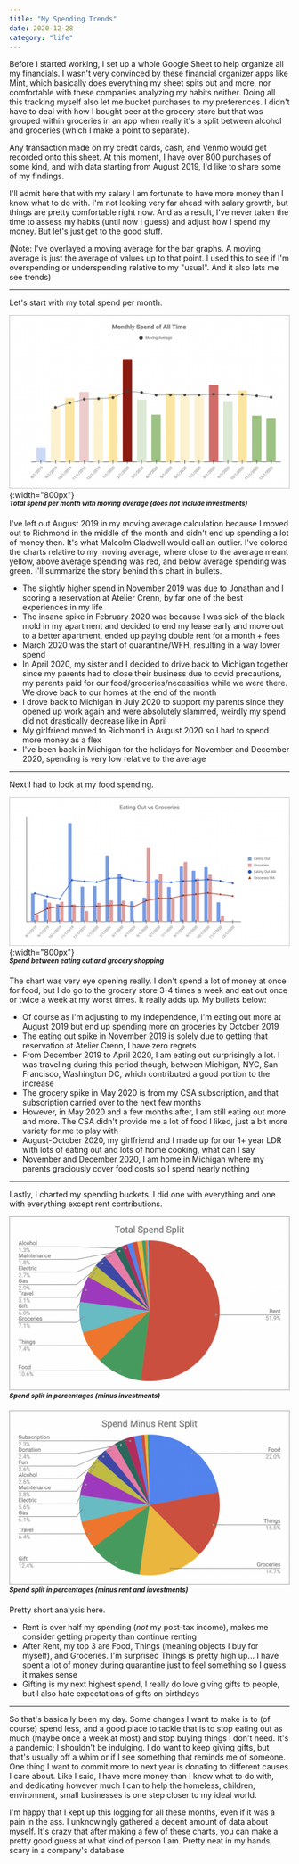 ```yaml
---
title: "My Spending Trends"
date: 2020-12-28
category: "life"
---
```


Before I started working, I set up a whole Google Sheet to help organize all my financials. I wasn't very convinced by these financial organizer apps like Mint, which basically does everything my sheet spits out and more, nor comfortable with these companies analyzing my habits neither. Doing all this tracking myself also let me bucket purchases to my preferences. I didn't have to deal with how I bought beer at the grocery store but that was grouped within groceries in an app when really it's a split between alcohol and groceries (which I make a point to separate).

Any transaction made on my credit cards, cash, and Venmo would get recorded onto this sheet. At this moment, I have over 800 purchases of some kind, and with data starting from August 2019, I'd like to share some of my findings.

I'll admit here that with my salary I am fortunate to have more money than I know what to do with. I'm not looking very far ahead with salary growth, but things are pretty comfortable right now. And as a result, I've never taken the time to assess my habits (until now I guess) and adjust how I spend my money. But let's just get to the good stuff.

(Note: I've overlayed a moving average for the bar graphs. A moving average is just the average of values up to that point. I used this to see if I'm overspending or underspending relative to my "usual". And it also lets me see trends)

---

Let's start with my total spend per month:


![total spend per month](/../../images/spending-charts/monthly-spend.jpg){:width="800px"}  
<sup>***Total spend per month with moving average (does not include investments)***</sup>


I've left out August 2019 in my moving average calculation because I moved out to Richmond in the middle of the month and didn't end up spending a lot of money then. It's what Malcolm Gladwell would call an outlier. I've colored the charts relative to my moving average, where close to the average meant yellow, above average spending was red, and below average spending was green. I'll summarize the story behind this chart in bullets.

- The slightly higher spend in November 2019 was due to Jonathan and I scoring a reservation at Atelier Crenn, by far one of the best experiences in my life
- The insane spike in February 2020 was because I was sick of the black mold in my apartment and decided to end my lease early and move out to a better apartment, ended up paying double rent for a month + fees
- March 2020 was the start of quarantine/WFH, resulting in a way lower spend
- In April 2020, my sister and I decided to drive back to Michigan together since my parents had to close their business due to covid precautions, my parents paid for our food/groceries/necessities while we were there. We drove back to our homes at the end of the month
- I drove back to Michigan in July 2020 to support my parents since they opened up work again and were absolutely slammed, weirdly my spend did not drastically decrease like in April
- My girlfriend moved to Richmond in August 2020 so I had to spend more money as a flex
- I've been back in Michigan for the holidays for November and December 2020, spending is very low relative to the average

---

Next I had to look at my food spending.


![eating out vs groceries](../../images/spending-charts/eating-out-vs-groceries.jpg){:width="800px"}  
<sup>***Spend between eating out and grocery shopping***</sup>


The chart was very eye opening really. I don't spend a lot of money at once for food, but I do go to the grocery store 3-4 times a week and eat out once or twice a week at my worst times. It really adds up. My bullets below:

- Of course as I'm adjusting to my independence, I'm eating out more at August 2019 but end up spending more on groceries by October 2019
- The eating out spike in November 2019 is solely due to getting that reservation at Atelier Crenn, I have zero regrets
- From December 2019 to April 2020, I am eating out surprisingly a lot. I was traveling during this period though, between Michigan, NYC, San Francisco, Washington DC, which contributed a good portion to the increase
- The grocery spike in May 2020 is from my CSA subscription, and that subscription carried over to the next few months
- However, in May 2020 and a few months after, I am still eating out more and more. The CSA didn't provide me a lot of food I liked, just a bit more variety for me to play with
- August-October 2020, my girlfriend and I made up for our 1+ year LDR with lots of eating out and lots of home cooking, what can I say
- November and December 2020, I am home in Michigan where my parents graciously cover food costs so I spend nearly nothing

---

Lastly, I charted my spending buckets. I did one with everything and one with everything except rent contributions.


![total spend percentages](../../images/spending-charts/spend-split.jpg)  
<sup>***Spend split in percentages (minus investments)***</sup>



![total spend minus rent percentages](../../images/spending-charts/spend-split-minus-rent.jpg)  
<sup>***Spend split in percentages (minus rent and investments)***</sup>


Pretty short analysis here.

- Rent is over half my spending (*not* my post-tax income), makes me consider getting property than continue renting
- After Rent, my top 3 are Food, Things (meaning objects I buy for myself), and Groceries. I'm surprised Things is pretty high up... I have spent a lot of money during quarantine just to feel something so I guess it makes sense
- Gifting is my next highest spend, I really do love giving gifts to people, but I also hate expectations of gifts on birthdays 

---

So that's basically been my day. Some changes I want to make is to (of course) spend less, and a good place to tackle that is to stop eating out as much (maybe once a week at most) and stop buying things I don't need. It's a pandemic; I shouldn't be indulging. I do want to keep giving gifts, but that's usually off a whim or if I see something that reminds me of someone. One thing I want to commit more to next year is donating to different causes I care about. Like I said, I have more money than I know what to do with, and dedicating however much I can to help the homeless, children, environment, small businesses is one step closer to my ideal world.

I'm happy that I kept up this logging for all these months, even if it was a pain in the ass. I unknowingly gathered a decent amount of data about myself. It's crazy that after making a few of these charts, you can make a pretty good guess at what kind of person I am. Pretty neat in my hands, scary in a company's database.